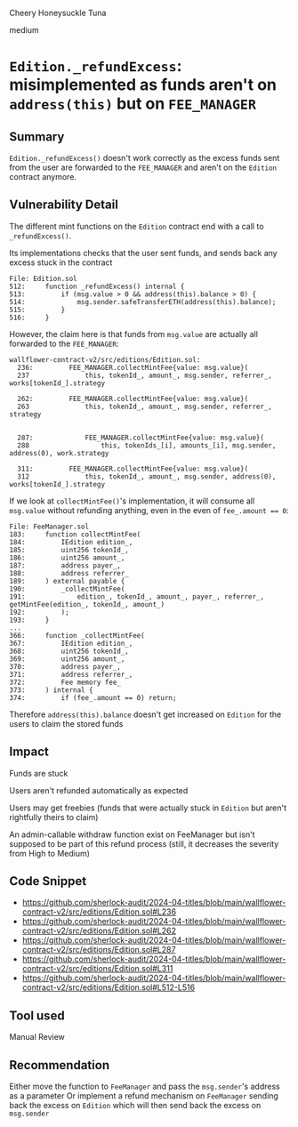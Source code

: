 Cheery Honeysuckle Tuna

medium

# `Edition._refundExcess`: misimplemented as funds aren't on `address(this)` but on `FEE_MANAGER`

## Summary

`Edition._refundExcess()` doesn't work correctly as the excess funds sent from the user are forwarded to the `FEE_MANAGER` and aren't on the `Edition` contract anymore.

## Vulnerability Detail

The different mint functions on the `Edition` contract end with a call to `_refundExcess()`.

Its implementations checks that the user sent funds, and sends back any excess stuck in the contract

```solidity
File: Edition.sol
512:     function _refundExcess() internal {
513:         if (msg.value > 0 && address(this).balance > 0) {
514:             msg.sender.safeTransferETH(address(this).balance);
515:         } 
516:     }
```

However, the claim here is that funds from `msg.value` are actually all forwarded to the `FEE_MANAGER`:

```solidity
wallflower-contract-v2/src/editions/Edition.sol:
  236:         FEE_MANAGER.collectMintFee{value: msg.value}(
  237              this, tokenId_, amount_, msg.sender, referrer_, works[tokenId_].strategy

  262:         FEE_MANAGER.collectMintFee{value: msg.value}(
  263              this, tokenId_, amount_, msg.sender, referrer_, strategy


  287:             FEE_MANAGER.collectMintFee{value: msg.value}(
  288                  this, tokenIds_[i], amounts_[i], msg.sender, address(0), work.strategy

  311:         FEE_MANAGER.collectMintFee{value: msg.value}(
  312              this, tokenId_, amount_, msg.sender, address(0), works[tokenId_].strategy
```

If we look at `collectMintFee()`'s implementation, it will consume all `msg.value` without refunding anything, even in the even of `fee_.amount == 0`:

```solidity
File: FeeManager.sol
183:     function collectMintFee(
184:         IEdition edition_,
185:         uint256 tokenId_,
186:         uint256 amount_,
187:         address payer_,
188:         address referrer_
189:     ) external payable {
190:         _collectMintFee(
191:             edition_, tokenId_, amount_, payer_, referrer_, getMintFee(edition_, tokenId_, amount_)
192:         );
193:     }
...
366:     function _collectMintFee(
367:         IEdition edition_,
368:         uint256 tokenId_,
369:         uint256 amount_,
370:         address payer_,
371:         address referrer_,
372:         Fee memory fee_
373:     ) internal {
374:         if (fee_.amount == 0) return;
```

Therefore `address(this).balance` doesn't get increased on `Edition` for the users to claim the stored funds

## Impact

Funds are stuck

Users aren't refunded automatically as expected

Users may get freebies (funds that were actually stuck in `Edition` but aren't rightfully theirs to claim)

An admin-callable withdraw function exist on FeeManager but isn't supposed to be part of this refund process (still, it decreases the severity from High to Medium)

## Code Snippet

- https://github.com/sherlock-audit/2024-04-titles/blob/main/wallflower-contract-v2/src/editions/Edition.sol#L236
- https://github.com/sherlock-audit/2024-04-titles/blob/main/wallflower-contract-v2/src/editions/Edition.sol#L262
- https://github.com/sherlock-audit/2024-04-titles/blob/main/wallflower-contract-v2/src/editions/Edition.sol#L287
- https://github.com/sherlock-audit/2024-04-titles/blob/main/wallflower-contract-v2/src/editions/Edition.sol#L311
- https://github.com/sherlock-audit/2024-04-titles/blob/main/wallflower-contract-v2/src/editions/Edition.sol#L512-L516

## Tool used

Manual Review

## Recommendation

Either move the function to `FeeManager` and pass the `msg.sender`'s address as a parameter
Or implement a refund mechanism on `FeeManager` sending back the excess on `Edition` which will then send back the excess on `msg.sender` 